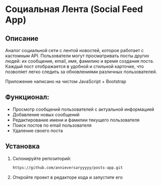 # Социальная Лента (Social Feed App)

## Описание

Аналог социальной сети с лентой новостей, которое работает с кастомным API. Пользователи могут просматривать посты других людей: их сообщения, email, имя, фамилию и время создания поста. Каждый пост отображается в удобной и стильной карточке, что позволяет легко следить за обновлениями различных пользователей.

Приложение написано на чистом JavaScript + Bootstrap



## Функционал:
- Просмотр сообщений пользователей с актуальной информацией
- Добавление новых сообщений
- Редактирование имени и фамилии текущего пользователя
- Поиск постов по email пользователя
- Удаление своего поста
## Установка

1. Склонируйте репозиторий:
   ```bash
   https://github.com/annieversaryyyyy/posts-app.git
2. Откройте проект в редакторе кода и запустите его
